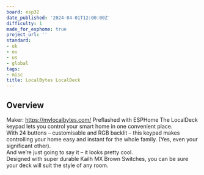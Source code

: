 ```yaml
---
board: esp32
date_published: '2024-04-01T12:00:00Z'
difficulty: 1
made_for_esphome: true
project_url: ''
standard:
- uk
- eu
- us
- global
tags:
- misc
title: LocalBytes LocalDeck
---
```


## Overview

Maker: https://mylocalbytes.com/
Preflashed with ESPHome
The LocalDeck keypad lets you control your smart home in one convenient place.  
With 24 buttons – customisable and RGB backlit – this keypad makes controlling your home easy and instant for the whole family. (Yes, even your significant other).  
And we’re just going to say it – it looks pretty cool.  
Designed with super durable Kailh MX Brown Switches, you can be sure your deck will suit the style of any room.